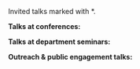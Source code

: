 Invited talks marked with \*.

<span style="color: color1">**Talks at conferences:**</span>

<span style="color: color1">**Talks at department seminars:**</span>

<span style="color: color1">**Outreach & public engagement
talks:**</span>
